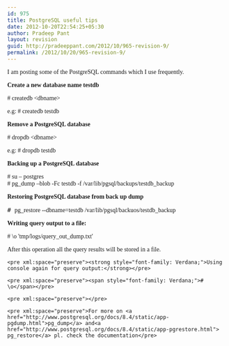 ```yaml
---
id: 975
title: PostgreSQL useful tips
date: 2012-10-20T22:54:25+05:30
author: Pradeep Pant
layout: revision
guid: http://pradeeppant.com/2012/10/965-revision-9/
permalink: /2012/10/20/965-revision-9/
---
```

<span style="font-family: Verdana;">I am posting some of the PostgreSQL commands which I use frequently.</span>

**<span style="font-family: Verdana;">Create</span><span style="font-family: Verdana;"> a new database name testdb</span>**

<div>
  <pre xml:space="preserve"><span style="font-family: Verdana;"># createdb &lt;dbname&gt;</span></pre>
  
  <pre xml:space="preserve"><span style="font-family: Verdana;">e.g: </span><span style="font-family: Verdana;"># createdb testdb</span></pre>
  
  <pre xml:space="preserve"><strong><span style="font-family: Verdana;">Remove a PostgreSQL database</span></strong></pre>
  
  <pre xml:space="preserve"><span style="font-family: Verdana;"># dropdb &lt;dbname&gt;</span></pre>
  
  <pre xml:space="preserve"><span style="font-family: Verdana;">e.g: </span><span style="font-family: Verdana;"># dropdb testdb</span></pre>
  
  <pre xml:space="preserve"><strong><span style="font-family: Verdana;">Backing up a PostgreSQL database</span></strong></pre>
  
  <div>
    <span style="font-family: Verdana;"># su &#8211; postgres</span>
  </div>
  
  <div>
    <span style="font-family: Verdana;"># pg_dump &#8211;blob -Fc testdb -f /var/lib/pgsql/backups/testdb_backup</span>
  </div>
  
  <pre xml:space="preserve"><strong><span style="font-family: Verdana;">Restoring PostgreSQL database from back up dump</span></strong></pre>
  
  <pre xml:space="preserve"># <span style="font-family: Verdana;">pg_restore --dbname=testdb /var/lib/pgsql/backuos/testdb_backup</span></pre>
  
  <pre xml:space="preserve"><strong><span style="font-family: Verdana;">Writing query output to a file:</span></strong></pre>
  
  <pre xml:space="preserve"><span style="font-family: Verdana;"># \o 'tmp/logs/query_out_dump.txt'</span></pre>
  
  <div>
    <pre xml:space="preserve"><span style="font-family: Verdana;">After this operation all the query results will be stored in a file.</span></pre>
    
    <pre xml:space="preserve"><strong style="font-family: Verdana;">Using console again for query output:</strong></pre>
    
    <pre xml:space="preserve"><span style="font-family: Verdana;"># \o</span></pre>
    
    <pre xml:space="preserve"></pre>
    
    <pre xml:space="preserve">For more on <a href="http://www.postgresql.org/docs/8.4/static/app-pgdump.html">pg_dump</a> and<a href="http://www.postgresql.org/docs/8.4/static/app-pgrestore.html"> pg_restore</a> pl. check the documentation</pre>
  </div>
</div>